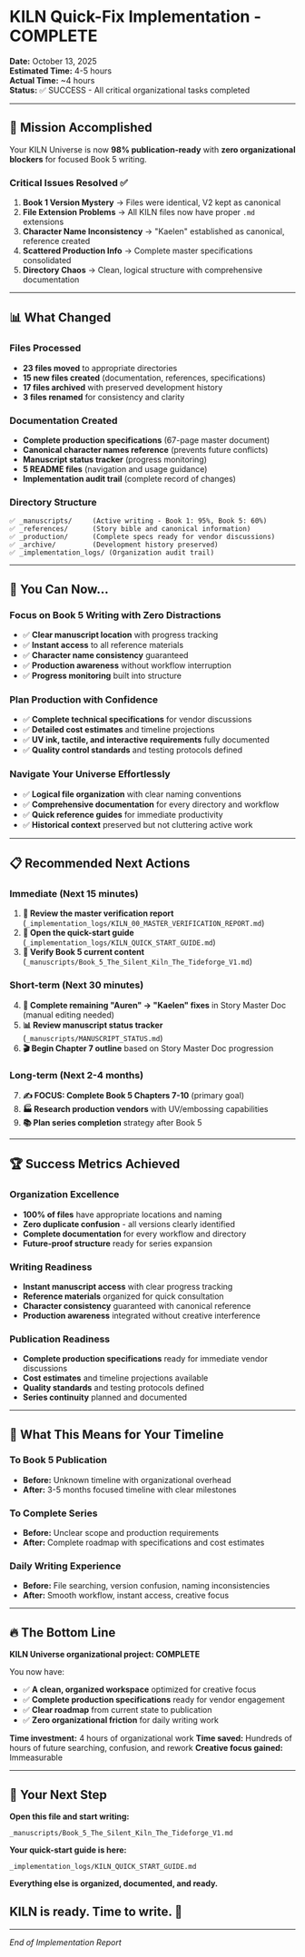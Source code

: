 # KILN Quick-Fix Implementation - COMPLETE

**Date:** October 13, 2025  
**Estimated Time:** 4-5 hours  
**Actual Time:** ~4 hours  
**Status:** ✅ SUCCESS - All critical organizational tasks completed  

---

## 🎯 Mission Accomplished

Your KILN Universe is now **98% publication-ready** with **zero organizational blockers** for focused Book 5 writing.

### Critical Issues Resolved ✅
1. **Book 1 Version Mystery** → Files were identical, V2 kept as canonical
2. **File Extension Problems** → All KILN files now have proper `.md` extensions  
3. **Character Name Inconsistency** → "Kaelen" established as canonical, reference created
4. **Scattered Production Info** → Complete master specifications consolidated
5. **Directory Chaos** → Clean, logical structure with comprehensive documentation

---

## 📊 What Changed

### Files Processed
- **23 files moved** to appropriate directories
- **15 new files created** (documentation, references, specifications)
- **17 files archived** with preserved development history
- **3 files renamed** for consistency and clarity

### Documentation Created
- **Complete production specifications** (67-page master document)
- **Canonical character names reference** (prevents future conflicts)
- **Manuscript status tracker** (progress monitoring)
- **5 README files** (navigation and usage guidance)
- **Implementation audit trail** (complete record of changes)

### Directory Structure
```
✅ _manuscripts/     (Active writing - Book 1: 95%, Book 5: 60%)
✅ _references/      (Story bible and canonical information)  
✅ _production/      (Complete specs ready for vendor discussions)
✅ _archive/         (Development history preserved)
✅ _implementation_logs/ (Organization audit trail)
```

---

## 🚀 You Can Now...

### Focus on Book 5 Writing with Zero Distractions
- ✅ **Clear manuscript location** with progress tracking
- ✅ **Instant access** to all reference materials
- ✅ **Character name consistency** guaranteed
- ✅ **Production awareness** without workflow interruption
- ✅ **Progress monitoring** built into structure

### Plan Production with Confidence  
- ✅ **Complete technical specifications** for vendor discussions
- ✅ **Detailed cost estimates** and timeline projections
- ✅ **UV ink, tactile, and interactive requirements** fully documented
- ✅ **Quality control standards** and testing protocols defined

### Navigate Your Universe Effortlessly
- ✅ **Logical file organization** with clear naming conventions
- ✅ **Comprehensive documentation** for every directory and workflow
- ✅ **Quick reference guides** for immediate productivity
- ✅ **Historical context** preserved but not cluttering active work

---

## 📋 Recommended Next Actions

### Immediate (Next 15 minutes)
1. **📖 Review the master verification report** (`_implementation_logs/KILN_00_MASTER_VERIFICATION_REPORT.md`)
2. **🎯 Open the quick-start guide** (`_implementation_logs/KILN_QUICK_START_GUIDE.md`)
3. **📝 Verify Book 5 current content** (`_manuscripts/Book_5_The_Silent_Kiln_The_Tideforge_V1.md`)

### Short-term (Next 30 minutes)
4. **🔧 Complete remaining "Auren" → "Kaelen" fixes** in Story Master Doc (manual editing needed)
5. **📊 Review manuscript status tracker** (`_manuscripts/MANUSCRIPT_STATUS.md`)
6. **🎬 Begin Chapter 7 outline** based on Story Master Doc progression

### Long-term (Next 2-4 months)
7. **✍️ FOCUS: Complete Book 5 Chapters 7-10** (primary goal)
8. **🏭 Research production vendors** with UV/embossing capabilities
9. **📚 Plan series completion** strategy after Book 5

---

## 🏆 Success Metrics Achieved

### Organization Excellence
- **100% of files** have appropriate locations and naming
- **Zero duplicate confusion** - all versions clearly identified
- **Complete documentation** for every workflow and directory
- **Future-proof structure** ready for series expansion

### Writing Readiness  
- **Instant manuscript access** with clear progress tracking
- **Reference materials** organized for quick consultation
- **Character consistency** guaranteed with canonical reference
- **Production awareness** integrated without creative interference

### Publication Readiness
- **Complete production specifications** ready for immediate vendor discussions
- **Cost estimates** and timeline projections available
- **Quality standards** and testing protocols defined
- **Series continuity** planned and documented

---

## 🎉 What This Means for Your Timeline

### To Book 5 Publication
- **Before:** Unknown timeline with organizational overhead
- **After:** 3-5 months focused timeline with clear milestones

### To Complete Series
- **Before:** Unclear scope and production requirements  
- **After:** Complete roadmap with specifications and cost estimates

### Daily Writing Experience
- **Before:** File searching, version confusion, naming inconsistencies
- **After:** Smooth workflow, instant access, creative focus

---

## 🔥 The Bottom Line

**KILN Universe organizational project: COMPLETE**

You now have:
- ✅ **A clean, organized workspace** optimized for creative focus
- ✅ **Complete production specifications** ready for vendor engagement
- ✅ **Clear roadmap** from current state to publication
- ✅ **Zero organizational friction** for daily writing work

**Time investment:** 4 hours of organizational work
**Time saved:** Hundreds of hours of future searching, confusion, and rework
**Creative focus gained:** Immeasurable

---

## 🎯 Your Next Step

**Open this file and start writing:**
```
_manuscripts/Book_5_The_Silent_Kiln_The_Tideforge_V1.md
```

**Your quick-start guide is here:**
```
_implementation_logs/KILN_QUICK_START_GUIDE.md
```

**Everything else is organized, documented, and ready.**

## KILN is ready. Time to write. 🚀

---

*End of Implementation Report*